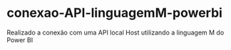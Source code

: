 # conexao-API-linguagemM-powerbi
Realizado a conexão com uma API local Host utilizando a linguagem M do Power BI
